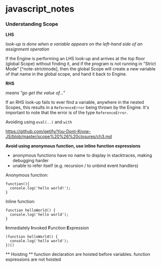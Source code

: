 # javascript_notes

### Understanding Scope

**LHS** 

*look-up is done when a variable appears on the left-hand side of an assignment operation*

If the Engine is performing an LHS look-up and arrives at the top floor (global Scope) without finding it, and if the program is not running in "Strict Mode" [^note-strictmode], then the global Scope will create a new variable of that name in the global scope, and hand it back to Engine.

**RHS** 

*means "go get the value of..."*

If an RHS look-up fails to ever find a variable, anywhere in the nested Scopes, this results in a `ReferenceError` being thrown by the Engine. It's important to note that the error is of the type `ReferenceError`.


Avoiding using `eval(..)` and `with`

https://github.com/getify/You-Dont-Know-JS/blob/master/scope%20%26%20closures/ch3.md

**Avoid using anonymous function, use inline function expressions**
+ anonymous functions have no name to display in stacktraces, making debugging harder
+ unable to refer itself (e.g. recursion / to unbind event handlers)

Anonymous function: 
```
function(){
  console.log('hello world!');
}
```

Inline function:
```
function helloWorld() {
  console.log('hello world');
}
```

**I**mmediately **I**nvoked **F**unction **E**xpression
```
(function helloWorld() {
  console.log('hello world');
})()
```

** Hoisting **
function declaration are hoisted before variables. function expressions are not hoisted

